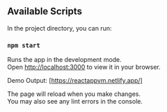 ## Available Scripts

In the project directory, you can run:

### `npm start`

Runs the app in the development mode.\
Open [http://localhost:3000](http://localhost:3000) to view it in your browser.

Demo Output:
[https://reactappvm.netlify.app/]

The page will reload when you make changes.\
You may also see any lint errors in the console.
